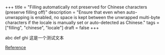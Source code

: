 +++
title = "Filling automatically not preserved for Chinese characters (preserve filling off)"
description = "Ensure that even when auto-unwrapping is enabled, no space is kept between the unwrapped multi-byte characters if the locale is manually set or auto-detected as Chinese."
tags = ["filling", "chinese", "locale"]
draft = false
+++

abc def ghi 这是一个测试文本

[Reference](https://emacs-china.org/t/ox-hugo-auto-fill-mode-markdown/9547/5)
